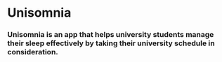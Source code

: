 # Unisomnia
### Unisomnia is an app that helps university students manage their sleep effectively by taking their university schedule in consideration. 
